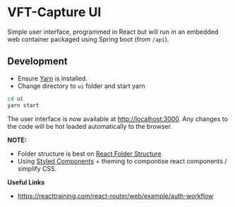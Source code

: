 # VFT-Capture UI

Simple user interface, programmed in React but will run in an embedded web container packaged using Spring boot (from `/api`).


## Development

- Ensure [Yarn](https://yarnpkg.com) is installed.
- Change directory to `ui` folder and start yarn

```bash
cd ui
yarn start
```

The user interface is now available at [http://localhost:3000](http://localhost:3000). Any changes to the code will
be hot loaded automatically to the browser.


**NOTE:**

- Folder structure is best on [React Folder Structure](https://marmelab.com/blog/2015/12/17/react-directory-structure.html)
- Using [Styled Components](https://www.styled-components.com) + theming to compontise react components / simplify CSS.

**Useful Links**

- https://reacttraining.com/react-router/web/example/auth-workflow